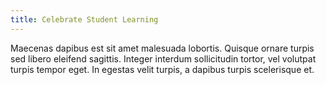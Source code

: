 ```yaml
---
title: Celebrate Student Learning
---
```


Maecenas dapibus est sit amet malesuada lobortis. Quisque ornare turpis sed libero eleifend sagittis. Integer interdum sollicitudin tortor, vel volutpat turpis tempor eget. In egestas velit turpis, a dapibus turpis scelerisque et.